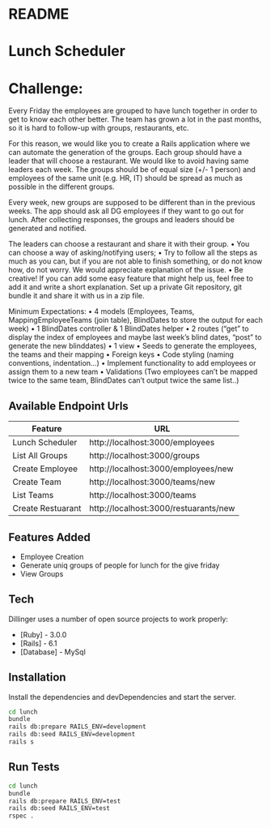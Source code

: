 # README

# Lunch Scheduler

# Challenge:

Every Friday the employees are grouped to have lunch together in order to get to know each other better. The  team
has grown a lot in the past months, so it is hard to follow-up with groups, restaurants, etc.

For this reason, we would like you to create a Rails application where we can automate the generation of the groups.
Each group should have a leader that will choose a restaurant. We would like to avoid having same leaders each week.
The groups should be of equal size (+/- 1 person) and employees of the same unit (e.g. HR, IT) should be spread as much as possible in the
different groups.

Every week, new groups are supposed to be different than in the previous weeks.
The app should ask all DG employees if they want to go out for lunch. After collecting responses, the groups and leaders should be
generated and notified.

The leaders can choose a restaurant and share it with their group.
• You can choose a way of asking/notifying users;
• Try to follow all the steps as much as you can, but if you are not able to finish something, or do not know how, do not worry. We
would appreciate explanation of the issue.
• Be creative! If you can add some easy feature that might help us, feel free to add it and write a short explanation.
Set up a private Git repository, git bundle it and share it with us in a zip file.

Minimum Expectations:
• 4 models (Employees, Teams, MappingEmployeeTeams (join table), BlindDates to store the output for each week)
• 1 BlindDates controller & 1 BlindDates helper
• 2 routes (“get” to display the index of employees and maybe last week’s blind dates, “post” to generate the new blinddates)
• 1 view
• Seeds to generate the employees, the teams and their mapping
• Foreign keys
• Code styling (naming conventions, indentation…)
• Implement functionality to add employees or assign them to a new team
• Validations (Two employees can’t be mapped twice to the same team, BlindDates can’t output twice the same list..)



## Available Endpoint Urls
| Feature           | URL                                   |
|-------------------|---------------------------------------|
| Lunch Scheduler   | http://localhost:3000/employees       |
| List All Groups   | http://localhost:3000/groups          |
| Create Employee   | http://localhost:3000/employees/new   |
| Create Team       | http://localhost:3000/teams/new       |
| List Teams        | http://localhost:3000/teams           |
| Create Restuarant | http://localhost:3000/restuarants/new |


## Features Added
- Employee Creation
- Generate uniq groups of people for lunch for the give friday
- View Groups

## Tech

Dillinger uses a number of open source projects to work properly:

- [Ruby] - 3.0.0
- [Rails] - 6.1
- [Database] - MySql

## Installation

Install the dependencies and devDependencies and start the server.

```sh
cd lunch
bundle
rails db:prepare RAILS_ENV=development
rails db:seed RAILS_ENV=development
rails s
```

## Run Tests
```sh
cd lunch
bundle
rails db:prepare RAILS_ENV=test
rails db:seed RAILS_ENV=test
rspec .
```
